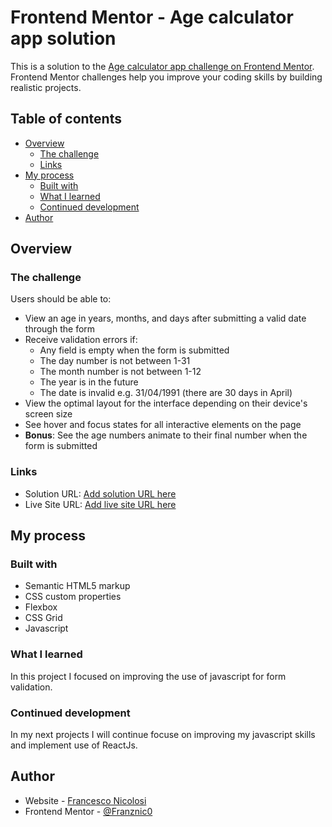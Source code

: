 # Frontend Mentor - Age calculator app solution

This is a solution to the [Age calculator app challenge on Frontend Mentor](https://www.frontendmentor.io/challenges/age-calculator-app-dF9DFFpj-Q). Frontend Mentor challenges help you improve your coding skills by building realistic projects. 

## Table of contents

- [Overview](#overview)
  - [The challenge](#the-challenge)
  - [Links](#links)
- [My process](#my-process)
  - [Built with](#built-with)
  - [What I learned](#what-i-learned)
  - [Continued development](#continued-development)
- [Author](#author)

## Overview

### The challenge

Users should be able to:

- View an age in years, months, and days after submitting a valid date through the form
- Receive validation errors if:
  - Any field is empty when the form is submitted
  - The day number is not between 1-31
  - The month number is not between 1-12
  - The year is in the future
  - The date is invalid e.g. 31/04/1991 (there are 30 days in April)
- View the optimal layout for the interface depending on their device's screen size
- See hover and focus states for all interactive elements on the page
- **Bonus**: See the age numbers animate to their final number when the form is submitted

### Links

- Solution URL: [Add solution URL here](https://github.com/Franznic0/age-calculator-app-main)
- Live Site URL: [Add live site URL here](https://franznic0.github.io/age-calculator-app-main/)

## My process

### Built with

- Semantic HTML5 markup
- CSS custom properties
- Flexbox
- CSS Grid
- Javascript

### What I learned

In this project I focused on improving the use of javascript for form validation.

### Continued development

In my next projects I will continue focuse on improving my javascript skills and implement use of ReactJs.

## Author

- Website - [Francesco Nicolosi](https://franznico.netlify.app/)
- Frontend Mentor - [@Franznic0](https://www.frontendmentor.io/profile/Franznic0)